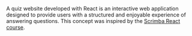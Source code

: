 A quiz website developed with React is an interactive web application designed to provide users with a structured and enjoyable experience of answering questions. This concept was inspired by the [Scrimba React course](https://v2.scrimba.com/learn-react-c0e).
